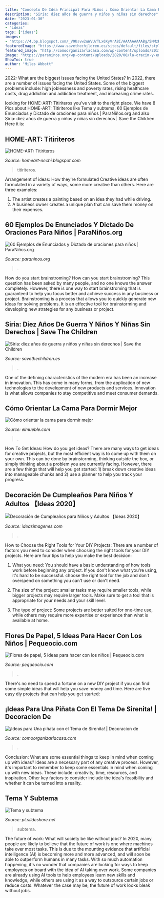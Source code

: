 ```yaml
---
title: "Concepto De Idea Principal Para Niños : Cómo Orientar La Cama Para Dormir Mejor"
description: "Siria: diez años de guerra y niños y niñas sin derechos"
date: "2023-01-30"
categories:
- "ideas"
tags: ["ideas"]
images:
- "https://4.bp.blogspot.com/_V9Usvw2uWVU/TLx0XyVrA8I/AAAAAAAAABg/5NMzRkAOGoc/s1600/22069_1390437720776_1227113038_31129487_1215612_n.jpg"
featuredImage: "https://www.savethechildren.es/sites/default/files/styles/21_9/public/images/article/nino_llorando_siria.jpg?itok=rM5ZgnGf"
featured_image: "http://comoorganizarlacasa.com/wp-content/uploads/2017/09/Ideas-para-Una-pinata-con-el-Tema-de-Sirenita-19.jpg"
image: "https://paraninos.org/wp-content/uploads/2020/08/la-oracin-y-enunciados-2-728.jpg"
ShowToc: true
author: "Miles Abbott"
---
```



2022: What are the biggest issues facing the United States?
In 2022, there are a number of issues facing the United States. Some of the biggest problems include: high joblessness and poverty rates, rising healthcare costs, drug addiction and addiction treatment, and increasing crime rates.

	

		
looking for HOME-ART: Titiriteros you've visit to the right place. We have 8 Pics about HOME-ART: Titiriteros like Tema y subtema, 60 Ejemplos de Enunciados y Dictado de oraciones para niños | ParaNiños.org and also Siria: diez años de guerra y niños y niñas sin derechos | Save the Children. Here it is:
		
    
## HOME-ART: Titiriteros

<img loading=lazy src="https://4.bp.blogspot.com/_V9Usvw2uWVU/TLx0XyVrA8I/AAAAAAAAABg/5NMzRkAOGoc/s1600/22069_1390437720776_1227113038_31129487_1215612_n.jpg" onerror="this.onerror=null;this.src='https://tse2.mm.bing.net/th?id=OIP.K4CJ9a9bN3Y7O4YZBkXwUAHaEl&amp;pid=15.1';" alt="HOME-ART: Titiriteros">

_Source: homeart-nechi.blogspot.com_

>titiriteros. 

	

Arrangement of ideas: How they're formulated
Creative ideas are often formulated in a variety of ways, some more creative than others. Here are three examples:
1. The artist creates a painting based on an idea they had while driving.
2. A business owner creates a unique plan that can save them money on their expenses.

    
## 60 Ejemplos De Enunciados Y Dictado De Oraciones Para Niños | ParaNiños.org

<img loading=lazy src="https://paraninos.org/wp-content/uploads/2020/08/la-oracin-y-enunciados-2-728.jpg" onerror="this.onerror=null;this.src='https://tse4.mm.bing.net/th?id=OIP.64LBQlstjGI0f9Ri5dTewwHaFj&amp;pid=15.1';" alt="60 Ejemplos de Enunciados y Dictado de oraciones para niños | ParaNiños.org">

_Source: paraninos.org_

>. 

	

How do you start brainstroming?
How can you start brainstroming? This question has been asked by many people, and no one knows the answer completely. However, there is one way to start brainstroming that is guaranteed to help you focus better and achieve success in any business or project. Brainstroming is a process that allows you to quickly generate new ideas for solving problems. It is an effective tool for brainstorming and developing new strategies for any business or project.

    
## Siria: Diez Años De Guerra Y Niños Y Niñas Sin Derechos | Save The Children

<img loading=lazy src="https://www.savethechildren.es/sites/default/files/styles/21_9/public/images/article/nino_llorando_siria.jpg?itok=rM5ZgnGf" onerror="this.onerror=null;this.src='https://tse4.mm.bing.net/th?id=OIP.kb9r0qaRjZblqauingdgbgHaE7&amp;pid=15.1';" alt="Siria: diez años de guerra y niños y niñas sin derechos | Save the Children">

_Source: savethechildren.es_

>. 

	

One of the defining characteristics of the modern era has been an increase in innovation. This has come in many forms, from the application of new technologies to the development of new products and services. Innovation is what allows companies to stay competitive and meet consumer demands.

    
## Cómo Orientar La Cama Para Dormir Mejor

<img loading=lazy src="https://www.elmueble.com/medio/2016/06/08/dormitorio-con-salida-al-jardin_e90895d0.jpg" onerror="this.onerror=null;this.src='https://tse1.mm.bing.net/th?id=OIP.K0csT10BTLyWOK1m-eoKUgHaJ-&amp;pid=15.1';" alt="Cómo orientar la cama para dormir mejor">

_Source: elmueble.com_

>. 

	

How To Get Ideas: How do you get ideas?
There are many ways to get ideas for creative projects, but the most efficient way is to come up with them on your own. This can be done by brainstorming, thinking outside the box, or simply thinking about a problem you are currently facing. However, there are a few things that will help you get started: 1) break down creative ideas into manageable chunks and 2) use a planner to help you track your progress.

    
## Decoración De Cumpleaños Para Niños Y Adultos 【Ideas 2020】

<img loading=lazy src="https://ideasimagenes.com/wp-content/uploads/2018/10/FiestaCumple48.jpg" onerror="this.onerror=null;this.src='https://tse2.mm.bing.net/th?id=OIP.u49WITy01LvXMV0h-dYRkAHaJ4&amp;pid=15.1';" alt="Decoración de Cumpleaños para Niños y Adultos 【Ideas 2020】">

_Source: ideasimagenes.com_

>. 

	

How to Choose the Right Tools for Your DIY Projects:
There are a number of factors you need to consider when choosing the right tools for your DIY projects. Here are four tips to help you make the best decision:
1. What you need: You should have a basic understanding of how tools work before beginning any project. If you don't know what you're using, it's hard to be successful. choose the right tool for the job and don't overspend on something you can't use or don't need.

2. The size of the project: smaller tasks may require smaller tools, while bigger projects may require larger tools. Make sure to get a tool that is appropriate for your needs and your skill level.

3. The type of project: Some projects are better suited for one-time use, while others may require more expertise or experience than what is available at home.

    
## Flores De Papel, 5 Ideas Para Hacer Con Los Niños | Pequeocio.com

<img loading=lazy src="https://www.pequeocio.com/wp-content/uploads/2015/05/flores-papel-2.jpg" onerror="this.onerror=null;this.src='https://tse2.mm.bing.net/th?id=OIP.oBH71TBDYh8VladD-KzhZQHaHa&amp;pid=15.1';" alt="Flores de papel, 5 ideas para hacer con los niños | Pequeocio.com">

_Source: pequeocio.com_

>. 

	

There's no need to spend a fortune on a new DIY project if you can find some simple ideas that will help you save money and time. Here are five easy diy projects that can help you get started: 

    
## ¡Ideas Para Una Piñata Con El Tema De Sirenita! | Decoracion De

<img loading=lazy src="http://comoorganizarlacasa.com/wp-content/uploads/2017/09/Ideas-para-Una-pinata-con-el-Tema-de-Sirenita-19.jpg" onerror="this.onerror=null;this.src='https://tse4.mm.bing.net/th?id=OIP.KO9Dx0lkxcsLvREYYkJjZQDYEg&amp;pid=15.1';" alt="¡Ideas para Una piñata con el Tema de Sirenita! | Decoracion de">

_Source: comoorganizarlacasa.com_

>. 

	

Conclusion: What are some essential things to keep in mind when coming up with ideas?
Ideas are a necessary part of any creative process. However, it's important to remember to keep some essentials in mind when coming up with new ideas. These include: creativity, time, resources, and inspiration. Other key factors to consider include the idea's feasibility and whether it can be turned into a reality.

    
## Tema Y Subtema

<img loading=lazy src="https://image.slidesharecdn.com/temaysubtema-130418084532-phpapp02/95/slide-15-1024.jpg" onerror="this.onerror=null;this.src='https://tse1.mm.bing.net/th?id=OIP.iAZWpTmoYN5fRs0LW-f3HQHaFu&amp;pid=15.1';" alt="Tema y subtema">

_Source: pt.slideshare.net_

>subtema. 

	

The future of work: What will society be like without jobs?
In 2020, many people are likely to believe that the future of work is one where machines take over most tasks. This is due to the mounting evidence that artificial intelligence (AI) is becoming more and more advanced, and will soon be able to outperform humans in many tasks. With so much automation happening, it's no wonder that companies are looking for ways to keep employees on board with the idea of AI taking over work. Some companies are already using AI tools to help employees learn new skills and knowledge, while others are using it as a way to outsource certain jobs or reduce costs. Whatever the case may be, the future of work looks bleak without jobs.

